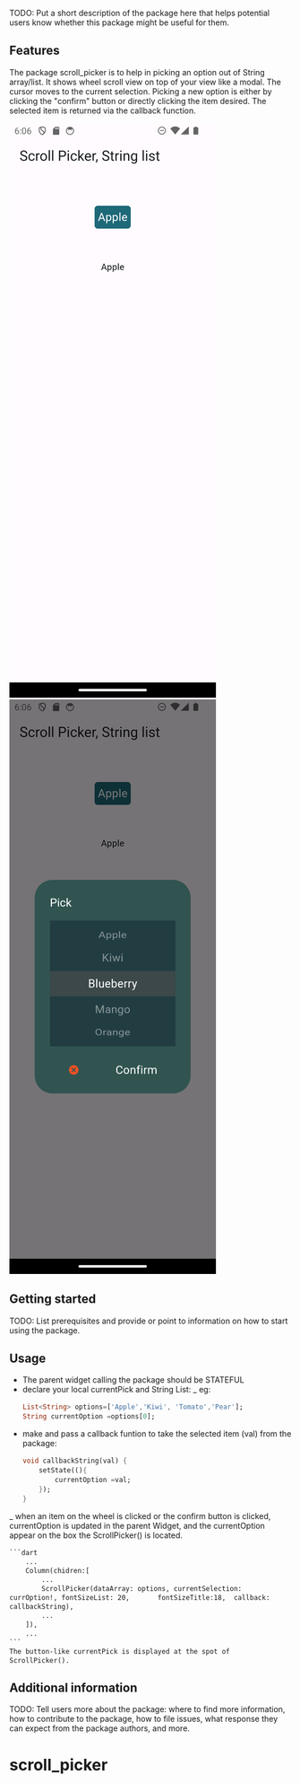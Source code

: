 <!--
This README describes the package. If you publish this package to pub.dev,
this README's contents appear on the landing page for your package.

For information about how to write a good package README, see the guide for
[writing package pages](https://dart.dev/guides/libraries/writing-package-pages).

For general information about developing packages, see the Dart guide for
[creating packages](https://dart.dev/guides/libraries/create-library-packages)
and the Flutter guide for
[developing packages and plugins](https://flutter.dev/developing-packages).
-->

TODO: Put a short description of the package here that helps potential users
know whether this package might be useful for them.

## Features
The package scroll_picker is to help in picking an option out of String array/list.
It shows wheel scroll view on top of your view like a modal. The cursor moves to the current selection. Picking a new option is either by clicking the "confirm" button or directly clicking the item desired.
The selected item is returned via the callback function.

<!-- TODO: List what your package can do. Maybe include images, gifs, or videos. -->

![frontScreen](https://github.com/jeffk388/scroll_picker/blob/main/shot_button.png)
![frontScreen](https://github.com/jeffk388/scroll_picker/blob/main/shot_with_scroll.png)


## Getting started

TODO: List prerequisites and provide or point to information on how to
start using the package.

## Usage
- The parent widget calling the package should be STATEFUL
- declare your local currentPick and String List:
    \_ eg:
    ```dart
    List<String> options=['Apple','Kiwi', 'Tomato','Pear'];
    String currentOption =options[0];
    ```
- make and pass a callback funtion to take the selected item (val) from the package:
    ```dart
    void callbackString(val) {
        setState((){
            currentOption =val;
        });
    }
    ```
\_ when an item on the wheel is clicked or the confirm button is clicked, 
    currentOption is updated in the parent Widget, and the currentOption appear on the box the ScrollPicker() is located.

    ```dart
        ...
        Column(chidren:[
            ...
            ScrollPicker(dataArray: options, currentSelection: currOption!, fontSizeList: 20,       fontSizeTitle:18,  callback: callbackString),
            ...
        ]),
        ...
    ```
    The button-like currentPick is displayed at the spot of ScrollPicker().



## Additional information

TODO: Tell users more about the package: where to find more information, how to
contribute to the package, how to file issues, what response they can expect
from the package authors, and more.
# scroll_picker
